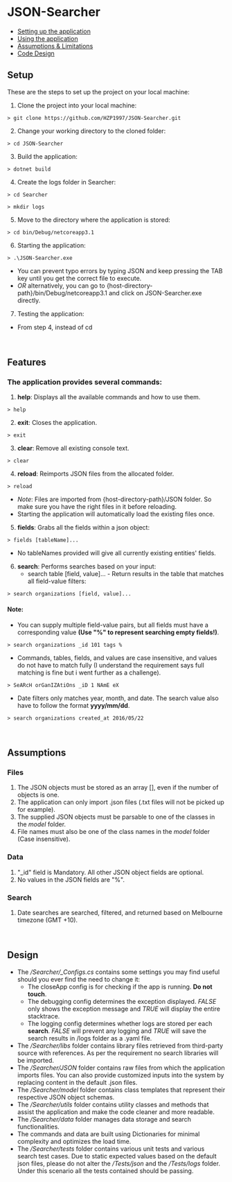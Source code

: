 # JSON-Searcher

* [Setting up the application](#Setup)
* [Using the application](#Features)
* [Assumptions & Limitations](#Assumptions)
* [Code Design](#Design)

## Setup
These are the steps to set up the project on your local machine:
1. Clone the project into your local machine:
```
> git clone https://github.com/HZP1997/JSON-Searcher.git
```
2. Change your working directory to the cloned folder:
```
> cd JSON-Searcher
```
3. Build the application:
```
> dotnet build
```
4. Create the logs folder in Searcher:
```
> cd Searcher
```
```
> mkdir logs
```
5. Move to the directory where the application is stored:
```
> cd bin/Debug/netcoreapp3.1
```
6. Starting the application:
```
> .\JSON-Searcher.exe
```
* You can prevent typo errors by typing JSON and keep pressing the TAB key until you get the correct file to execute.
* *OR* alternatively, you can go to {host-directory-path}/bin/Debug/netcoreapp3.1 and click on JSON-Searcher.exe directly.  

7. Testing the application:
* From step 4, instead of cd

&nbsp;
## Features
### The application provides several commands:
1.  **help**: Displays all the available commands and how to use them.
```
> help
```
2.  **exit**: Closes the application.
```
> exit
```
3. **clear**: Remove all existing console text.
```
> clear
```
4. **reload**: Reimports JSON files from the allocated folder.
```
> reload
```
  * *Note*: Files are imported from {host-directory-path}/JSON folder. So make sure you have the right files in it before reloading.
  * Starting the application will automatically load the existing files once.

5. **fields**: Grabs all the fields within a json object:
```
> fields [tableName]...
```
  * No tableNames provided will give all currently existing entities' fields.
6. **search**: Performs searches based on your input:
    * search table [field, value]... - Return results in the table that matches all field-value filters:
```
> search organizations [field, value]...
```
#### Note:
  - You can supply multiple field-value pairs, but all fields must have a corresponding value **(Use "%" to represent searching empty fields!)**.
```
> search organizations _id 101 tags %
```
  * Commands, tables, fields, and values are case insensitive, and values do not have to match fully (I understand the requirement says full matching is fine but i went further as a challenge).
```
> SeARcH orGanIZAtiOns _iD 1 NAmE eX
```
  * Date filters only matches year, month, and date. The search value also have to follow the format **yyyy/mm/dd**.
```
> search organizations created_at 2016/05/22
```

&nbsp;
## Assumptions
### Files
  1. The JSON objects must be stored as an array [], even if the number of objects is one.
  2. The application can only import .json files (.txt files will not be picked up for example).
  3. The supplied JSON objects must be parsable to one of the classes in the *model* folder.
  4. File names must also be one of the class names in the *model* folder (Case insensitive).
### Data
  1. "_id" field is Mandatory. All other JSON object fields are optional.
  2. No values in the JSON fields are "%".
### Search
  1. Date searches are searched, filtered, and returned based on Melbourne timezone (GMT +10).

&nbsp;
## Design
  * The */Searcher/_Configs.cs* contains some settings you may find useful should you ever find the need to change it:
    - The closeApp config is for checking if the app is running. **Do not touch**.
    - The debugging config determines the exception displayed. *FALSE* only shows the exception message and *TRUE* will display the entire stacktrace.
    - The logging config determines whether logs are stored per each **search**. *FALSE* will prevent any logging and *TRUE* will save the search results in /logs folder as a .yaml file.
  * The */Searcher/libs* folder contains library files retrieved from third-party source with references. As per the requirement no search libraries will be imported.
  * The */Searcher/JSON* folder contains raw files from which the application imports files. You can also provide customized inputs into the system by replacing content in the default .json files.
  * The */Searcher/model* folder contains class templates that represent their respective JSON object schemas.
  * The */Searcher/utils* folder contains utility classes and methods that assist the application and make the code cleaner and more readable.
  * The */Searcher/data* folder manages data storage and search functionalities.
  * The commands and data are built using Dictionaries for minimal complexity and optimizes the load time.
  * The */Searcher/tests* folder contains various unit tests and various search test cases. Due to static expected values based on the default json files, please do not alter the */Tests/json* and the */Tests/logs* folder. Under this scenario all the tests contained should be passing.